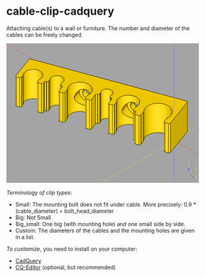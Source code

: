 # cable-clip-cadquery

Attaching cable(s) to a wall or furniture. The number and diameter of the cables can be freely changed.

![](custom.png)


*Terminology of clip types:*
- Small: The mounting bolt does not fit under cable. More precisely: 0.9 * (cable_diameter) < bolt_head_diameter
- Big: Not Small
- Big_small: One big (with mounting hole) and one small side by side.
- Custom: The diameters of the cables and the mounting holes are given in a list.

*To customize*, you need to install on your computer:
- [CadQuery](https://cadquery.readthedocs.io/en/latest/installation.html)
- [CQ-Editor](https://cadquery.readthedocs.io/en/latest/installation.html#adding-a-nicer-gui-via-cq-editor) (optional, but recommended)
